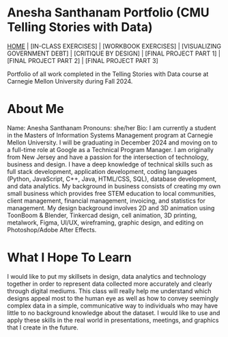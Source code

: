 # Anesha Santhanam Portfolio (CMU Telling Stories with Data)
[HOME](https://aneshas01.github.io/Anesha-Santhanam-Portfolio/) | [IN-CLASS EXERCISES] | [WORKBOOK EXERCISES] | [VISUALIZING GOVERNMENT DEBT] | [CRITIQUE BY DESIGN] | [FINAL PROJECT PART 1] | [FINAL PROJECT PART 2] | [FINAL PROJECT PART 3] 

Portfolio of all work completed in the Telling Stories with Data course at Carnegie Mellon University during Fall 2024.

# About Me
Name: Anesha Santhanam 
Pronouns: she/her 
Bio: I am currently a student in the Masters of Information Systems Management program at Carnegie Mellon University. I will be graduating in December 2024 and moving on to a full-time role at Google as a Technical Program Manager. I am originally from New Jersey and have a passion for the intersection of technology, business and design. I have a deep knowledge of technical skills such as full stack development, application development, coding languages (Python, JavaScript, C++, Java, HTML/CSS, SQL), database development, and data analytics. My background in business consists of creating my own small business which provides free STEM education to local communities, client management, financial management, invoicing, and statistics for management. My design background involves 2D and 3D animation using ToonBoom & Blender, Tinkercad design, cell animation, 3D printing, metalwork, Figma, UI/UX, wireframing, graphic design, and editing on Photoshop/Adobe After Effects.

# What I Hope To Learn
I would like to put my skillsets in design, data analytics and technology together in order to represent data collected more accurately and clearly through digital mediums. This class will really help me understand which designs appeal most to the human eye as well as how to convey seemingly complex data in a simple, communicative way to individuals who may have little to no background knowledge about the dataset. I would like to use and apply these skills in the real world in presentations, meetings, and graphics that I create in the future.


